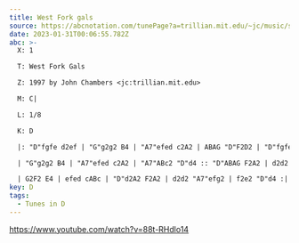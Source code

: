 ```yaml
---
title: West Fork gals
source: https://abcnotation.com/tunePage?a=trillian.mit.edu/~jc/music/session/CFO/Intl/reel/WestForkGals_D3/0000
date: 2023-01-31T00:06:55.782Z
abc: >-
  X: 1

  T: West Fork Gals

  Z: 1997 by John Chambers <jc:trillian.mit.edu>

  M: C|

  L: 1/8

  K: D

  |: "D"fgfe d2ef | "G"g2g2 B4 | "A7"efed c2A2 | ABAG "D"F2D2 | "D"fgfe d2ef |

  | "G"g2g2 B4 | "A7"efed c2A2 | "A7"ABc2 "D"d4 :: "D"ABAG F2A2 | d2d2 F3A | "A7"G2F2 E3F |

  | G2F2 E4 | efed cABc | "D"d2A2 F2A2 | d2d2 "A7"efg2 | f2e2 "D"d4 :|
key: D
tags:
  - Tunes in D
---
```

https://www.youtube.com/watch?v=88t-RHdlo14